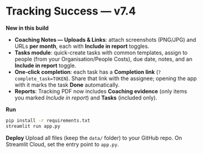 # Tracking Success — v7.4

**New in this build**
- **Coaching Notes — Uploads & Links**: attach screenshots (PNG/JPG) and URLs **per month**, each with **Include in report** toggles.
- **Tasks module**: quick-create tasks with common templates, assign to people (from your Organisation/People Costs), due date, notes, and an **Include in report** toggle.
- **One‑click completion**: each task has a **Completion link** (`?complete_task=TOKEN`). Share that link with the assignee; opening the app with it marks the task **Done** automatically.
- **Reports**: Tracking PDF now includes **Coaching evidence** (only items you marked *Include in report*) and **Tasks** (included only).

**Run**
```bash
pip install -r requirements.txt
streamlit run app.py
```

**Deploy**
Upload all files (keep the `data/` folder) to your GitHub repo. On Streamlit Cloud, set the entry point to `app.py`.
